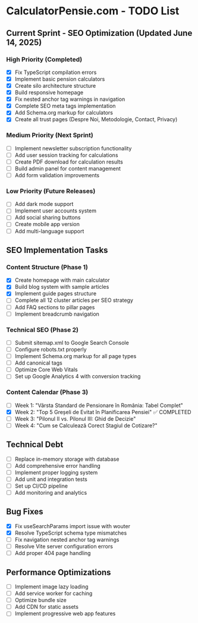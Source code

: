 # CalculatorPensie.com - TODO List

## Current Sprint - SEO Optimization (Updated June 14, 2025)
### High Priority (Completed)
- [x] Fix TypeScript compilation errors
- [x] Implement basic pension calculators
- [x] Create silo architecture structure
- [x] Build responsive homepage
- [x] Fix nested anchor tag warnings in navigation
- [x] Complete SEO meta tags implementation
- [x] Add Schema.org markup for calculators
- [x] Create all trust pages (Despre Noi, Metodologie, Contact, Privacy)

### Medium Priority (Next Sprint)
- [ ] Implement newsletter subscription functionality
- [ ] Add user session tracking for calculations
- [ ] Create PDF download for calculation results
- [ ] Build admin panel for content management
- [ ] Add form validation improvements

### Low Priority (Future Releases)
- [ ] Add dark mode support
- [ ] Implement user accounts system
- [ ] Add social sharing buttons
- [ ] Create mobile app version
- [ ] Add multi-language support

## SEO Implementation Tasks
### Content Structure (Phase 1)
- [x] Create homepage with main calculator
- [x] Build blog system with sample articles
- [x] Implement guide pages structure
- [ ] Complete all 12 cluster articles per SEO strategy
- [ ] Add FAQ sections to pillar pages
- [ ] Implement breadcrumb navigation

### Technical SEO (Phase 2)
- [ ] Submit sitemap.xml to Google Search Console
- [ ] Configure robots.txt properly
- [ ] Implement Schema.org markup for all page types
- [ ] Add canonical tags
- [ ] Optimize Core Web Vitals
- [ ] Set up Google Analytics 4 with conversion tracking

### Content Calendar (Phase 3)
- [ ] Week 1: "Vârsta Standard de Pensionare în România: Tabel Complet"
- [x] Week 2: "Top 5 Greșeli de Evitat în Planificarea Pensiei" ✅ COMPLETED 
- [ ] Week 3: "Pilonul II vs. Pilonul III: Ghid de Decizie"
- [ ] Week 4: "Cum se Calculează Corect Stagiul de Cotizare?"

## Technical Debt
- [ ] Replace in-memory storage with database
- [ ] Add comprehensive error handling
- [ ] Implement proper logging system
- [ ] Add unit and integration tests
- [ ] Set up CI/CD pipeline
- [ ] Add monitoring and analytics

## Bug Fixes
- [x] Fix useSearchParams import issue with wouter
- [x] Resolve TypeScript schema type mismatches
- [ ] Fix navigation nested anchor tag warnings
- [ ] Resolve Vite server configuration errors
- [ ] Add proper 404 page handling

## Performance Optimizations
- [ ] Implement image lazy loading
- [ ] Add service worker for caching
- [ ] Optimize bundle size
- [ ] Add CDN for static assets
- [ ] Implement progressive web app features
